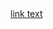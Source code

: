 <!DOCTYPE html>
<html>
<head>
<title>{Title} {block:TagPage}/ #{Tag}{/block:TagPage}{block:PostSummary}: {PostSummary}{/block:PostSummary}</title>
</head>
<body>
<a href="url">link text</a>

<meta name="color:Background" content="#191414"/>
<meta name="color:Post" content="#191414"/>
<meta name="color:Text" content="#191414"/>
<meta name="color:Link" content="#191414"/>
  
</body>
</html>
